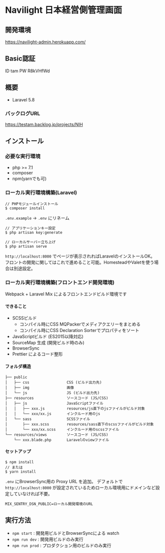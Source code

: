 # Navilight 日本経営側管理画面

## 開発環境

https://navilight-admin.herokuapp.com/

## Basic認証

ID tam
PW R8kVHfWd

## 概要

- Laravel 5.8

###  バックログURL
https://testam.backlog.jp/projects/NIH

## インストール

### 必要な実行環境

- php >= 7.1
- composer
- npm(yarnでも可)

### ローカル実行環境構築(Laravel)

```
// PHPモジュールインストール
$ composer install
```

`.env.example` → `.env` にリネーム

```
// アプリケーションキー設定
$ php artisan key:generate

// ローカルサーバー立ち上げ
$ php artisan serve
```

`http://localhost:8000` でページが表示されればLaravelのインストールOK。
フロントの開発に関してはこれで進めること可能。HomesteadやValetを使う場合は別途設定。

### ローカル実行環境構築(フロントエンド開発環境)

Webpack + Laravel Mix によるフロントエンドビルド環境です

#### できること

- SCSSビルド
  - コンパイル時にCSS MQPackerでメディアクエリーをまとめる
  - コンパイル時にCSS Declaration Sorterでプロパティをソート
- JavaScriptビルド (ES2015以降対応)
- SourceMap 生成 (開発ビルド時のみ)
- BrowserSync
- Prettier によるコード整形

#### フォルダ構造

```
├── public
│   ├── css                 CSS (ビルド出力先)
│   ├── img                 画像
│   └── js                  JS (ビルド出力先)
├── resources               ソースコード (JS/CSS)
│   ├── js                  JavaScriptファイル
│   │   ├── xxx.js          resources/js直下のjsファイルがビルド対象
│   │   └── xxx/xx.js       インクルード用のjs
│   └── sass                SCSSファイル
│       ├── xxx.scss        resources/sass直下のscssファイルがビルド対象
│       └── xxx/xx.scss     インクルード用のscssファイル
└── resources/views         ソースコード (JS/CSS)
    └── xxx.blade.php       Laravelのviewファイル
```

#### セットアップ

```
$ npm install
// または
$ yarn install
```

`.env` にBrowserSync用の Proxy URL を追加。
デフォルトで `http://localhost:8000` が設定されているためローカル環境用にドメインなど設定していなければ不要。

```
MIX_SENTRY_DSN_PUBLIC=ローカル開発環境のURL
```

## 実行方法

- `npm start` : 開発用ビルドとBrowserSyncによる watch
- `npm run dev` : 開発用ビルドのみ実行
- `npm run prod` : プロダクション用のビルドのみ実行
